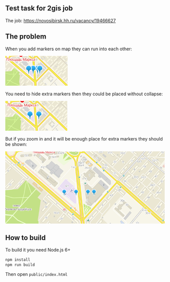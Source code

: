 ## Test task for 2gis job

The job: https://novosibirsk.hh.ru/vacancy/19466627

## The problem

When you add markers on map they can run into each other:

![collapse](tools/readme_assets/1.png)

You need to hide extra markers then they could be placed without collapse:

![collapse](tools/readme_assets/2.png)

But if you zoom in and it will be enough place for extra markers they should be shown:

![collapse](tools/readme_assets/3.png)

## How to build

To build it you need Node.js 6+

```
npm install
npm run build
```

Then open `public/index.html`

